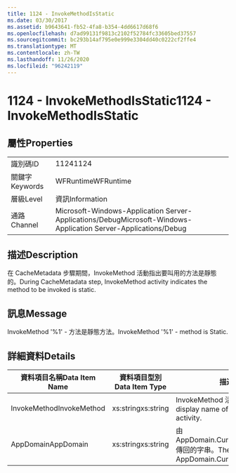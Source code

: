 ```yaml
---
title: 1124 - InvokeMethodIsStatic
ms.date: 03/30/2017
ms.assetid: b9643641-fb52-4fa8-b354-4dd6617d68f6
ms.openlocfilehash: d7ad99131f9813c2102f52784fc33605bed37557
ms.sourcegitcommit: bc293b14af795e0e999e3304dd40c0222cf2ffe4
ms.translationtype: MT
ms.contentlocale: zh-TW
ms.lasthandoff: 11/26/2020
ms.locfileid: "96242119"
---
```

# <a name="1124---invokemethodisstatic"></a><span data-ttu-id="294ea-102">1124 - InvokeMethodIsStatic</span><span class="sxs-lookup"><span data-stu-id="294ea-102">1124 - InvokeMethodIsStatic</span></span>

## <a name="properties"></a><span data-ttu-id="294ea-103">屬性</span><span class="sxs-lookup"><span data-stu-id="294ea-103">Properties</span></span>  
  
|||  
|-|-|  
|<span data-ttu-id="294ea-104">識別碼</span><span class="sxs-lookup"><span data-stu-id="294ea-104">ID</span></span>|<span data-ttu-id="294ea-105">1124</span><span class="sxs-lookup"><span data-stu-id="294ea-105">1124</span></span>|  
|<span data-ttu-id="294ea-106">關鍵字</span><span class="sxs-lookup"><span data-stu-id="294ea-106">Keywords</span></span>|<span data-ttu-id="294ea-107">WFRuntime</span><span class="sxs-lookup"><span data-stu-id="294ea-107">WFRuntime</span></span>|  
|<span data-ttu-id="294ea-108">層級</span><span class="sxs-lookup"><span data-stu-id="294ea-108">Level</span></span>|<span data-ttu-id="294ea-109">資訊</span><span class="sxs-lookup"><span data-stu-id="294ea-109">Information</span></span>|  
|<span data-ttu-id="294ea-110">通路</span><span class="sxs-lookup"><span data-stu-id="294ea-110">Channel</span></span>|<span data-ttu-id="294ea-111">Microsoft-Windows-Application Server-Applications/Debug</span><span class="sxs-lookup"><span data-stu-id="294ea-111">Microsoft-Windows-Application Server-Applications/Debug</span></span>|  
  
## <a name="description"></a><span data-ttu-id="294ea-112">描述</span><span class="sxs-lookup"><span data-stu-id="294ea-112">Description</span></span>  

 <span data-ttu-id="294ea-113">在 CacheMetadata 步驟期間，InvokeMethod 活動指出要叫用的方法是靜態的。</span><span class="sxs-lookup"><span data-stu-id="294ea-113">During CacheMetadata step, InvokeMethod activity indicates the method to be invoked is static.</span></span>  
  
## <a name="message"></a><span data-ttu-id="294ea-114">訊息</span><span class="sxs-lookup"><span data-stu-id="294ea-114">Message</span></span>  

 <span data-ttu-id="294ea-115">InvokeMethod '%1' - 方法是靜態方法。</span><span class="sxs-lookup"><span data-stu-id="294ea-115">InvokeMethod '%1' - method is Static.</span></span>  
  
## <a name="details"></a><span data-ttu-id="294ea-116">詳細資料</span><span class="sxs-lookup"><span data-stu-id="294ea-116">Details</span></span>  
  
|<span data-ttu-id="294ea-117">資料項目名稱</span><span class="sxs-lookup"><span data-stu-id="294ea-117">Data Item Name</span></span>|<span data-ttu-id="294ea-118">資料項目型別</span><span class="sxs-lookup"><span data-stu-id="294ea-118">Data Item Type</span></span>|<span data-ttu-id="294ea-119">描述</span><span class="sxs-lookup"><span data-stu-id="294ea-119">Description</span></span>|  
|--------------------|--------------------|-----------------|  
|<span data-ttu-id="294ea-120">InvokeMethod</span><span class="sxs-lookup"><span data-stu-id="294ea-120">InvokeMethod</span></span>|<span data-ttu-id="294ea-121">xs:string</span><span class="sxs-lookup"><span data-stu-id="294ea-121">xs:string</span></span>|<span data-ttu-id="294ea-122">InvokeMethod 活動的顯示名稱。</span><span class="sxs-lookup"><span data-stu-id="294ea-122">The display name of the InvokeMethod activity.</span></span>|  
|<span data-ttu-id="294ea-123">AppDomain</span><span class="sxs-lookup"><span data-stu-id="294ea-123">AppDomain</span></span>|<span data-ttu-id="294ea-124">xs:string</span><span class="sxs-lookup"><span data-stu-id="294ea-124">xs:string</span></span>|<span data-ttu-id="294ea-125">由 AppDomain.CurrentDomain.FriendlyName 傳回的字串。</span><span class="sxs-lookup"><span data-stu-id="294ea-125">The string returned by AppDomain.CurrentDomain.FriendlyName.</span></span>|
